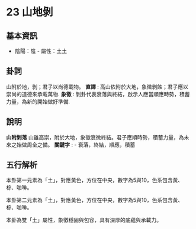 # 23 山地剝

## 基本資訊
- 陰陽：陰 - 屬性：土土 
## 卦詞
山附於地，剝；君子以尚德載物。
 **直譯** : 高山依附於大地，象徵剝蝕；君子應以崇尚的道德來承載萬物.
 **象徵** : 剝卦代表衰落與終結，啟示人應當順應時勢，積蓄力量，為新的開始做好準備.
## 說明
**山附剝落** 山雖高崇，附於大地，象徵衰微終結。君子應順時勢，積蓄力量，為未來之始做周全之備。
**關鍵字** : - 衰落，終結，順應，積蓄
## 五行解析
本卦第一元素為「土」，對應黃色，方位在中央，數字為5與10，色系包含黃、棕、咖啡。

本卦第二元素為「土」，對應黃色，方位在中央，數字為5與10，色系包含黃、棕、咖啡。

本卦為雙「土」屬性，象徵穩固與包容，具有深厚的底蘊與承載力。

